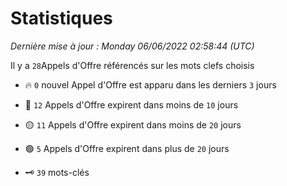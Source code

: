 # Statistiques


_Dernière mise à jour : Monday 06/06/2022 02:58:44 (UTC)_ 

Il y a `28`Appels d'Offre référencés sur les mots clefs choisis

- 🔥 `0` nouvel Appel d'Offre est apparu dans les derniers `3` jours
- 🔴  `12` Appels d'Offre expirent dans moins de `10` jours
- 🟡  `11` Appels d'Offre expirent dans moins de `20` jours
- 🟢  `5` Appels d'Offre expirent dans plus de `20` jours

- 🗝 `39` mots-clés